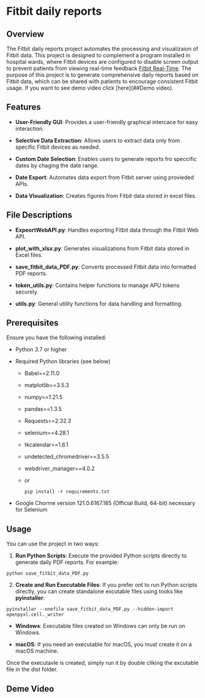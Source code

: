 # Fitbit daily reports

## Overview

The Fitbit daily reports project automates the processing and visualizaion of Fitbit data. This project is designed to complement a program installed in hospital wards, where Fitbit devices are configured to disable screen output to prevent patients from viewing real-time feedback [Fitbit Real-Time](https://github.com/JeongByeongC/Fitbit-Real-Time). The purpose of this project is to generate comprehensive daily reports based on Fitbit data, which can be shared with patients to encourage consistent Fitbit usage. If you want to see demo video click [here](##Demo video).

## Features

  + **User-Friendly GUI**: Provides a user-friendly graphical intercace for easy interaction.

  + **Selective Data Extraction**: Allows users to extract data only from specific Fitbit devices as needed.

  + **Custom Date Selection**: Enables users to generate reports fro speccific dates by chaging the date range.
  
  +  **Date Export**: Automates data export from Fitbit server using provieded APIs.

  + **Data Visualization**: Creates figures from Fitbit data stored in excel files.

## File Descriptions

  + **ExpeortWebAPI.py**: Handles exporting Fitbit data through the Fitbit Web API.

  + **plot_with_xlsx.py**: Generates visualizations from Fitbit data stored in Excel files.

  + **save_fitbit_data_PDF.py**: Converts processed Fitbit data into formatted PDF reports.

  + **token_utils.py**: Contains helper functions to manage APU tokens securely.

  + **utils.py**: General utility functions for data handling and formatting.

## Prerequisites

Ensure you have the following installed:

  + Python 3.7 or higher

  + Required Python libraries (see below)

    + Babel==2.11.0
   
    + matplotlib==3.5.3
   
    + numpy==1.21.5
   
    + pandas==1.3.5
   
    + Requests==2.32.3
   
    + selenium==4.28.1
   
    + tkcalendar==1.6.1
   
    + undetected_chromedriver==3.5.5
   
    + webdriver_manager==4.0.2
   
    + or
      ```
      pip install -r requirements.txt
      ```

  + Google Chorme version 121.0.6167.185 (Official Build, 64-bit) necessary for Selenium

## Usage

You can use the project in two ways:

1. **Run Python Scripts**: Execute the provided Python scripts directly to generate daily PDF reports. For example:

```
python save_fitbit_data_PDF.py
```

2. **Create and Run Executable Files**: If you prefer ont to run Python scripts directly, you can create standalone excutable files using tooks like **pyinstaller**:

```
pyinstaller --onefile save_fitbit_data_PDF.py --hidden-import openpyxl.cell._writer
```

  + **Windows**: Executable files created on Windows can only be run on Windows.

  + **macOS**: If you need an executable for macOS, you must create it on a macOS machine.

Once the executavle is created, simply run it by double cliking the excutable file in the dist folder.

## Deme Video

